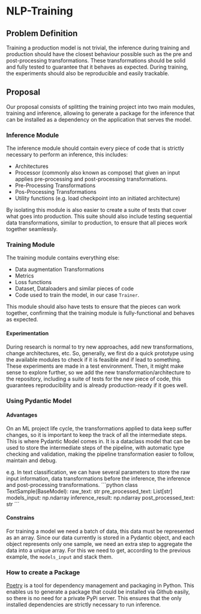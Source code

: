 # NLP-Training
## Problem Definition
Training a production model is not trivial, the inference during training and production should have the closest 
behaviour possible such as the pre and post-processing transformations. These transformations should be solid and fully
tested to guarantee that it behaves as expected. During training, the experiments should also be
reproducible and easily trackable.

## Proposal
Our proposal consists of splitting the training project into two main modules, training and inference, allowing to
generate a package for the inference that can be installed as a dependency on the application that serves the model.

### Inference Module
The inference module should contain every piece of code that is strictly necessary to perform an inference, this includes:
- Architectures
- Processor (commonly also known as compose) that given an input applies pre-processing and post-processing transformations.
- Pre-Processing Transformations
- Pos-Processing Transformations
- Utility functions (e.g. load checkpoint into an initiated architecture)

By isolating this module is also easier to create a suite of tests that cover what goes into production. This suite 
should also include testing sequential data transformations, similar to production, to ensure that all pieces work 
together seamlessly.

### Training Module
The training module contains everything else:
- Data augmentation Transformations
- Metrics
- Loss functions
- Dataset, Dataloaders and similar pieces of code
- Code used to train the model, in our case `Trainer`.

This module should also have tests to ensure that the pieces can work together, confirming that the training module is 
fully-functional and behaves as expected.

#### Experimentation
During research is normal to try new approaches, add new transformations, change architectures, etc. So, generally, we 
first do a quick prototype using the available modules to check if it is feasible and if lead to something. These 
experiments are made in a test environment. Then, it might make sense to explore further, so we add the new 
transformation/architecture to the repository, including a suite of tests for the new piece of code, this guarantees 
reproducibility and is already production-ready if it goes well.

### Using Pydantic Model
#### Advantages
On an ML project life cycle, the transformations applied to data keep suffer changes, so it is important to keep the 
track of all the intermediate steps. This is where Pydantic Model comes in. It is a dataclass model that can be used 
to store the intermediate steps of the pipeline, with automatic type checking and validation, making the pipeline 
transformation easier to follow, maintain and debug.

e.g. In text classification, we can have several parameters to store the raw input information, data transformations 
before the inference, the inference and post-processing transformations.
´´´python
class TextSample(BaseModel):
    raw_text: str
    pre_processed_text: List[str]
    models_input: np.ndarray
    inference_result: np.ndarray
    post_processed_text: str
´´´

#### Constrains
For training a model we need a batch of data, this data must be represented as an array. Since our data currently is stored
in a Pydantic object, and each object represents only one sample, we need an extra step to aggregate the data into a 
unique array. For this we need to get, according to the previous example, the ``models_input`` and stack them.

### How to create a Package
[Poetry](https://python-poetry.org/) is a tool for dependency management and packaging in Python. 
This enables us to generate a package that could be installed via Github easily, so there is no need for a private PyPi 
server. This ensures that the only installed dependencies are strictly necessary to run inference.
